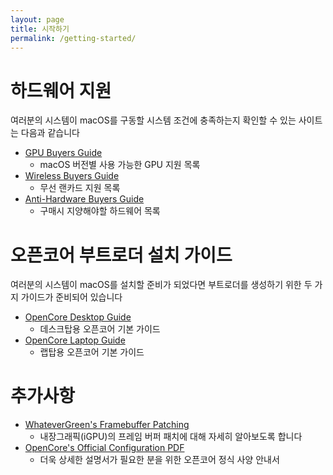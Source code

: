 ```yaml
---
layout: page
title: 시작하기
permalink: /getting-started/
---
```

# 하드웨어 지원

여러분의 시스템이 macOS를 구동할 시스템 조건에 충족하는지 확인할 수 있는 사이트는 다음과 같습니다

* [GPU Buyers Guide](https://sixflow-opencore-kr.github.io/GPU-Buyers-Guide/)
   * macOS 버전별 사용 가능한 GPU 지원 목록
* [Wireless Buyers Guide](https://sixflow-opencore-kr.github.io/Wireless-Buyers-Guide/)
  * 무선 랜카드 지원 목록
* [Anti-Hardware Buyers Guide](https://sixflow-opencore-kr.github.io/Anti-Hackintosh-Buyers-Guide/)
  * 구매시 지양해야할 하드웨어 목록

# 오픈코어 부트로더 설치 가이드

여러분의 시스템이 macOS를 설치할 준비가 되었다면 부트로더를 생성하기 위한 두 가지 가이드가 준비되어 있습니다

* [OpenCore Desktop Guide](https://sixflow-opencore-kr.github.io/OpenCore-Desktop-Guide-KR/)
  * 데스크탑용 오픈코어 기본 가이드
* [OpenCore Laptop Guide](https://sixflow-opencore-kr.github.io/vanilla-laptop-guide/)
  * 랩탑용 오픈코어 기본 가이드

# 추가사항

* [WhateverGreen's Framebuffer Patching](https://github.com/acidanthera/WhateverGreen/blob/master/Manual/FAQ.IntelHD.en.md)
  * 내장그래픽(iGPU)의 프레임 버퍼 패치에 대해 자세히 알아보도록 합니다
* [OpenCore's Official Configuration PDF](https://github.com/acidanthera/OpenCorePkg/blob/master/Docs/Configuration.pdf)
  * 더욱 상세한 설명서가 필요한 분을 위한 오픈코어 정식 사양 안내서
